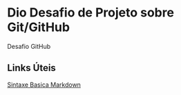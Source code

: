 # Dio Desafio de Projeto sobre Git/GitHub
Desafio GitHub

## Links Úteis
[Sintaxe Basica Markdown](https://www.markdownguide.org/basic-syntax/)
